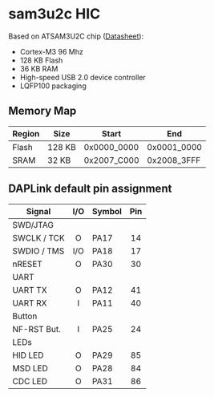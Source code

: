# sam3u2c HIC

Based on ATSAM3U2C chip ([Datasheet](https://ww1.microchip.com/downloads/en/DeviceDoc/Atmel-6430-32-bit-Cortex-M3-Microcontroller-SAM3U4-SAM3U2-SAM3U1_Datasheet.pdf)):
- Cortex-M3 96 Mhz
- 128 KB Flash
- 36 KB RAM
- High-speed USB 2.0 device controller
- LQFP100 packaging

## Memory Map

| Region   |  Size  | Start       | End         |
|----------|--------|-------------|-------------|
| Flash    | 128 KB | 0x0000_0000 | 0x0001_0000 |
| SRAM     |  32 KB | 0x2007_C000 | 0x2008_3FFF |

## DAPLink default pin assignment 

| Signal      | I/O | Symbol  | Pin |
|-------------|:---:|---------|:---:|
| SWD/JTAG    |
| SWCLK / TCK |  O  | PA17    |  14 |
| SWDIO / TMS | I/O | PA18    |  17 |
| nRESET      |  O  | PA30    |  30 |
| UART        |
| UART TX     |  O  | PA12    |  41 |
| UART RX     |  I  | PA11    |  40 |
| Button      |
| NF-RST But. |  I  | PA25    |  24 |
| LEDs        |
| HID LED     |  O  | PA29    |  85 |
| MSD LED     |  O  | PA28    |  84 |
| CDC LED     |  O  | PA31    |  86 |
